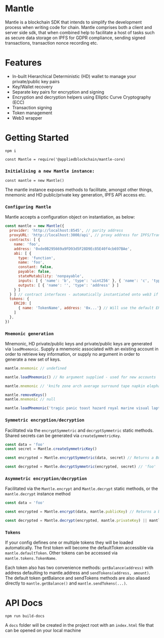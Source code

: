 # Mantle

Mantle is a blockchain SDK that intends to simplify the development process when writing code for chain. Mantle comprises both a client and server side sdk, that when combined help to facilitate a host of tasks such as secure data storage on IPFS for GDPR compliance, sending signed transactions, transaction nonce recording etc.

# Features

- In-built Hierarchical Deterministic (HD) wallet to manage your private/public key pairs
- Key/Wallet recovery
- Separate key pairs for encryption and signing
- Encryption and decryption helpers using Elliptic Curve Cryptography (ECC)
- Transaction signing
- Token management
- Web3 wrapper

# Getting Started

`npm i`

`const Mantle = require('@appliedblockchain/mantle-core)`

### `Initialising a new Mantle instance:`

`const mantle = new Mantle()`

The mantle instance exposes methods to facilitate, amongst other things, mnemonic and HD public/private key generation, IPFS API access etc.

### `Configuring Mantle`

Mantle accepts a configuration object on instantiation, as below:

```js
const mantle = new Mantle({
  provider: 'http://localhost:8545', // parity address
  proxyURL: 'http://localhost:3000/api', // proxy address for IPFS/Transaction calls
  contracts: [ {
    name: 'foo',
    address: '0xde0B295669a9FD93d5F28D9Ec85E40f4cb697BAe',
    abi: [ {
      type: 'function',
      name: 'foo',
      constant: false,
      payable: false,
      stateMutability: 'nonpayable',
      inputs: [ { 'name': 'b', 'type': 'uint256' }, { 'name': 'c', 'type': 'bytes32' } ],
      outputs: [ { 'name': '', 'type': 'address' } ]
    } ]
  } ] // contract interfaces - automatically instantiated onto web3 if provided
  tokens: {
    ERC20: [
      { name: 'TokenName', address: '0x...'} // Will use the default ERC20 abi present in mantle, but a custom abi can be passed here as well
    ]
  },
})
```

### `Mnemonic generation`

Mnemonic, HD private/public keys and private/public keys are generated via `loadMnemonic`. Supply a mnemonic associated with an existing account in order to retrieve key information, or supply no argument in order to generate a new set of keys.

```js
mantle.mnemonic // undefined

mantle.loadMnemonic() // No argument supplied - used for new accounts

mantle.mnemonic // 'knife zone arch average surround tape napkin elephant share fuel jeans false'

mantle.removeKeys()
mantle.mnemonic // null

mantle.loadMnemonic('tragic panic toast hazard royal marine visual laptop salmon guard finger upper') // Mnemonc supplied - should be used to load existing keys
```

### `Symmetric encryption/decryption`

Facilitated via the `encryptSymmetric` and `decryptSymmetric` static methods. Shared secrets can be generated via `createSymmetricKey`.

```js
const data = 'foo'
const secret = Mantle.createSymmetricKey()

const encrypted = Mantle.encryptSymmetric(data, secret) // Returns a Buffer

const decrypted = Mantle.decryptSymmetric(encrypted, secret) // 'foo'
```

### `Asymmetric encryption/decryption`

Facilitated via the `Mantle.encrypt` and `Mantle.decrypt` static methods, or the `mantle.decrypt` instance method

```js
const data = 'foo'

const encrypted = Mantle.encrypt(data, mantle.publicKey) // Returns a buffer

const decrypted = Mantle.decrypt(encrypted, mantle.privateKey) || mantle.decrypt(encrypted) // 'foo'
```

### `Tokens`

If your config defines one or multiple tokens they will be loaded automatically. The first token will become the defaultToken accessible via `mantle.defaultToken`. Other tokens can be accessed via `mantle.tokens.TokenName`.

Each token also has two convenience methods: `getBalance(address)` with address defaulting to mantle.address and `sendTokens(address, amount)`. The default token getBalance and sendTokens methods are also aliased directly to `mantle.getBalance()` and `mantle.sendTokens(...)`.

# API Docs

`npm run build-docs`

A `docs` folder will be created in the project root with an `index.html` file that can be opened on your local machine